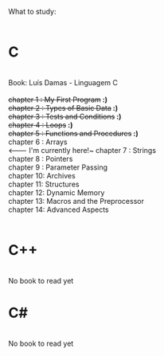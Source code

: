 

What to study:<br>
<br>
<h1>C</h1><br>
Book: Luís Damas - Linguagem C<br><br>
  <del>chapter 1 : My First Program</del><b>   :)</b><br>
  <del>chapter 2 : Types of Basic Data</del><b>   :)</b><br>
  <del>chapter 3 : Tests and Conditions</del><b>   :)</b><br>
  <del>chapter 4 : Loops</del><b>  :)</b><br>
  <del>chapter 5 : Functions and Procedures</del><b>  :)</b><br>
  chapter 6 : Arrays<br> <--- I'm currently here!~
  chapter 7 : Strings<br>
  chapter 8 : Pointers<br>
  chapter 9 : Parameter Passing<br>
  chapter 10: Archives<br>
  chapter 11: Structures<br>
  chapter 12: Dynamic Memory<br>
  chapter 13: Macros and the Preprocessor<br>
  chapter 14: Advanced Aspects<br>
<br>
<h1>C++</h1><br>
No book to read yet
<br>
<h1>C#</h1><br>
No book to read yet

